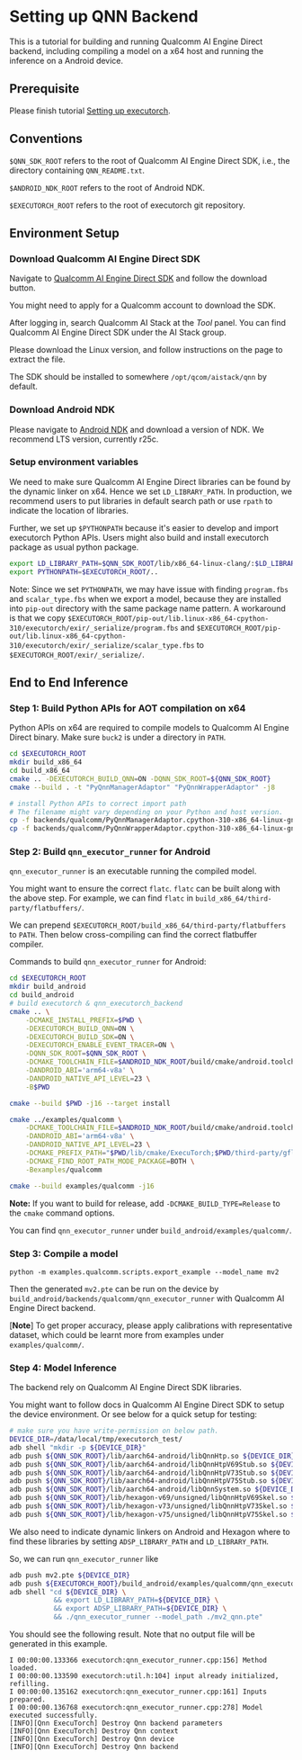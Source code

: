 # Setting up QNN Backend

This is a tutorial for building and running Qualcomm AI Engine Direct backend,
including compiling a model on a x64 host and running the inference
on a Android device.


## Prerequisite

Please finish tutorial [Setting up executorch](../../docs/source/getting-started-setup.md).


## Conventions

`$QNN_SDK_ROOT` refers to the root of Qualcomm AI Engine Direct SDK,
i.e., the directory containing `QNN_README.txt`.

`$ANDROID_NDK_ROOT` refers to the root of Android NDK.

`$EXECUTORCH_ROOT` refers to the root of executorch git repository.


## Environment Setup

### Download Qualcomm AI Engine Direct SDK

Navigate to [Qualcomm AI Engine Direct SDK](https://developer.qualcomm.com/software/qualcomm-ai-engine-direct-sdk) and follow the download button.

You might need to apply for a Qualcomm account to download the SDK.

After logging in, search Qualcomm AI Stack at the *Tool* panel.
You can find Qualcomm AI Engine Direct SDK under the AI Stack group.

Please download the Linux version, and follow instructions on the page to
extract the file.

The SDK should be installed to somewhere `/opt/qcom/aistack/qnn` by default.

### Download Android NDK

Please navigate to [Android NDK](https://developer.android.com/ndk) and download
a version of NDK. We recommend LTS version, currently r25c.

### Setup environment variables

We need to make sure Qualcomm AI Engine Direct libraries can be found by
the dynamic linker on x64. Hence we set `LD_LIBRARY_PATH`. In production,
we recommend users to put libraries in default search path or use `rpath`
to indicate the location of libraries.

Further, we set up `$PYTHONPATH` because it's easier to develop and import executorch Python APIs. Users might also build and install executorch package as usual python package.

```bash
export LD_LIBRARY_PATH=$QNN_SDK_ROOT/lib/x86_64-linux-clang/:$LD_LIBRARY_PATH
export PYTHONPATH=$EXECUTORCH_ROOT/..
```

Note: Since we set `PYTHONPATH`, we may have issue with finding `program.fbs`
and `scalar_type.fbs` when we export a model, because they are installed into
`pip-out` directory with the same package name pattern. A workaround is that
we copy `$EXECUTORCH_ROOT/pip-out/lib.linux-x86_64-cpython-310/executorch/exir/_serialize/program.fbs`
and `$EXECUTORCH_ROOT/pip-out/lib.linux-x86_64-cpython-310/executorch/exir/_serialize/scalar_type.fbs`
to `$EXECUTORCH_ROOT/exir/_serialize/`.


## End to End Inference

### Step 1: Build Python APIs for AOT compilation on x64

Python APIs on x64 are required to compile models to Qualcomm AI Engine Direct binary.
Make sure `buck2` is under a directory in `PATH`.

```bash
cd $EXECUTORCH_ROOT
mkdir build_x86_64
cd build_x86_64
cmake .. -DEXECUTORCH_BUILD_QNN=ON -DQNN_SDK_ROOT=${QNN_SDK_ROOT}
cmake --build . -t "PyQnnManagerAdaptor" "PyQnnWrapperAdaptor" -j8

# install Python APIs to correct import path
# The filename might vary depending on your Python and host version.
cp -f backends/qualcomm/PyQnnManagerAdaptor.cpython-310-x86_64-linux-gnu.so $EXECUTORCH_ROOT/backends/qualcomm/python
cp -f backends/qualcomm/PyQnnWrapperAdaptor.cpython-310-x86_64-linux-gnu.so $EXECUTORCH_ROOT/backends/qualcomm/python
```


### Step 2: Build `qnn_executor_runner` for Android

`qnn_executor_runner` is an executable running the compiled model.

You might want to ensure the correct `flatc`. `flatc` can be built along with the above step. For example, we can find `flatc` in `build_x86_64/third-party/flatbuffers/`.

We can prepend `$EXECUTORCH_ROOT/build_x86_64/third-party/flatbuffers` to `PATH`. Then below cross-compiling can find the correct flatbuffer compiler.

Commands to build `qnn_executor_runner` for Android:

```bash
cd $EXECUTORCH_ROOT
mkdir build_android
cd build_android
# build executorch & qnn_executorch_backend
cmake .. \
    -DCMAKE_INSTALL_PREFIX=$PWD \
    -DEXECUTORCH_BUILD_QNN=ON \
    -DEXECUTORCH_BUILD_SDK=ON \
    -DEXECUTORCH_ENABLE_EVENT_TRACER=ON \
    -DQNN_SDK_ROOT=$QNN_SDK_ROOT \
    -DCMAKE_TOOLCHAIN_FILE=$ANDROID_NDK_ROOT/build/cmake/android.toolchain.cmake \
    -DANDROID_ABI='arm64-v8a' \
    -DANDROID_NATIVE_API_LEVEL=23 \
    -B$PWD

cmake --build $PWD -j16 --target install

cmake ../examples/qualcomm \
    -DCMAKE_TOOLCHAIN_FILE=$ANDROID_NDK_ROOT/build/cmake/android.toolchain.cmake \
    -DANDROID_ABI='arm64-v8a' \
    -DANDROID_NATIVE_API_LEVEL=23 \
    -DCMAKE_PREFIX_PATH="$PWD/lib/cmake/ExecuTorch;$PWD/third-party/gflags;" \
    -DCMAKE_FIND_ROOT_PATH_MODE_PACKAGE=BOTH \
    -Bexamples/qualcomm

cmake --build examples/qualcomm -j16
```
**Note:** If you want to build for release, add `-DCMAKE_BUILD_TYPE=Release` to the `cmake` command options.

You can find `qnn_executor_runner` under `build_android/examples/qualcomm/`.


### Step 3: Compile a model

```
python -m examples.qualcomm.scripts.export_example --model_name mv2
```

Then the generated `mv2.pte` can be run on the device by
`build_android/backends/qualcomm/qnn_executor_runner` with Qualcomm AI Engine
Direct backend.

[**Note**] To get proper accuracy, please apply calibrations with representative
dataset, which could be learnt more from examples under `examples/qualcomm/`.


### Step 4: Model Inference

The backend rely on Qualcomm AI Engine Direct SDK libraries.

You might want to follow docs in Qualcomm AI Engine Direct SDK to setup the device environment.
Or see below for a quick setup for testing:

```bash
# make sure you have write-permission on below path.
DEVICE_DIR=/data/local/tmp/executorch_test/
adb shell "mkdir -p ${DEVICE_DIR}"
adb push ${QNN_SDK_ROOT}/lib/aarch64-android/libQnnHtp.so ${DEVICE_DIR}
adb push ${QNN_SDK_ROOT}/lib/aarch64-android/libQnnHtpV69Stub.so ${DEVICE_DIR}
adb push ${QNN_SDK_ROOT}/lib/aarch64-android/libQnnHtpV73Stub.so ${DEVICE_DIR}
adb push ${QNN_SDK_ROOT}/lib/aarch64-android/libQnnHtpV75Stub.so ${DEVICE_DIR}
adb push ${QNN_SDK_ROOT}/lib/aarch64-android/libQnnSystem.so ${DEVICE_DIR}
adb push ${QNN_SDK_ROOT}/lib/hexagon-v69/unsigned/libQnnHtpV69Skel.so ${DEVICE_DIR}
adb push ${QNN_SDK_ROOT}/lib/hexagon-v73/unsigned/libQnnHtpV73Skel.so ${DEVICE_DIR}
adb push ${QNN_SDK_ROOT}/lib/hexagon-v75/unsigned/libQnnHtpV75Skel.so ${DEVICE_DIR}
```

We also need to indicate dynamic linkers on Android and Hexagon where to find these libraries
by setting `ADSP_LIBRARY_PATH` and `LD_LIBRARY_PATH`.

So, we can run `qnn_executor_runner` like
```bash
adb push mv2.pte ${DEVICE_DIR}
adb push ${EXECUTORCH_ROOT}/build_android/examples/qualcomm/qnn_executor_runner ${DEVICE_DIR}
adb shell "cd ${DEVICE_DIR} \
           && export LD_LIBRARY_PATH=${DEVICE_DIR} \
           && export ADSP_LIBRARY_PATH=${DEVICE_DIR} \
           && ./qnn_executor_runner --model_path ./mv2_qnn.pte"
```

You should see the following result.
Note that no output file will be generated in this example.
```
I 00:00:00.133366 executorch:qnn_executor_runner.cpp:156] Method loaded.
I 00:00:00.133590 executorch:util.h:104] input already initialized, refilling.
I 00:00:00.135162 executorch:qnn_executor_runner.cpp:161] Inputs prepared.
I 00:00:00.136768 executorch:qnn_executor_runner.cpp:278] Model executed successfully.
[INFO][Qnn ExecuTorch] Destroy Qnn backend parameters
[INFO][Qnn ExecuTorch] Destroy Qnn context
[INFO][Qnn ExecuTorch] Destroy Qnn device
[INFO][Qnn ExecuTorch] Destroy Qnn backend
```
